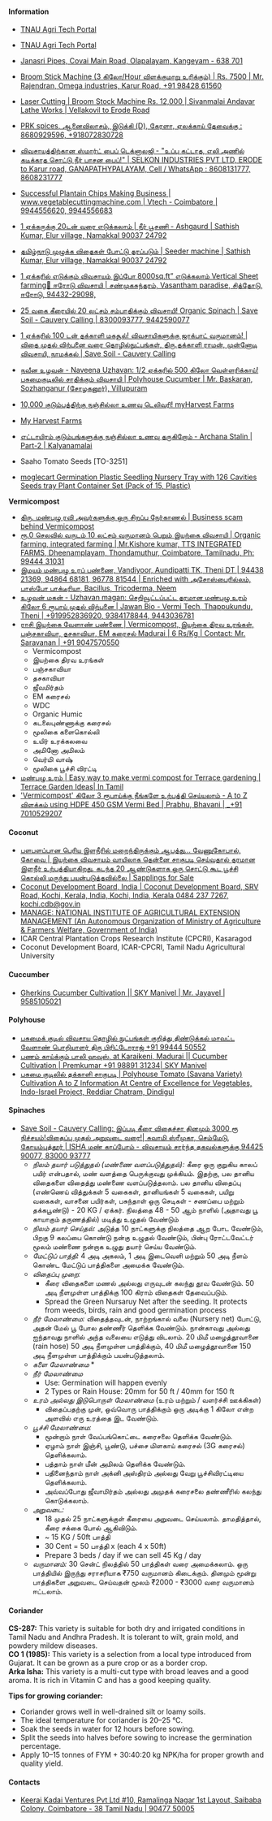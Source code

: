 #### Information
- [TNAU Agri Tech Portal](https://tnau.ac.in/agritech-portal/)
- [TNAU Agri Tech Portal](https://agritech.tnau.ac.in/)

- [Janasri Pipes, Covai Main Road, Olapalayam, Kangeyam - 638 701](https://www.youtube.com/watch?v=-w3Sz3nAcvs)
- [Broom Stick Machine (3 கிலோ/Hour விளக்குமாறு உரிக்கும்) | Rs. 7500 | Mr. Rajendran, Omega industries, Karur Road, +91 98428 61560](https://www.youtube.com/watch?v=UhDHiV_zA90)
- [Laser Cutting | Broom Stock Machine Rs. 12,000 | Sivanmalai Andavar Lathe Works | Vellakovil to Erode Road](https://www.youtube.com/watch?v=PNQs5nKgc_s)

- [PRK spices, ஆனைவிலாசம், இடுக்கி (D), கேரளா, ஏலக்காய் தேவைக்கு : 8680929596, +918072830728](https://www.youtube.com/watch?v=0JPpq0CZ_wM)
- [விவசாயத்திற்கான ஸ்மார்ட் பைப் டெக்னாலஜி - "உப்பு கட்டாத, எலி அணில் கடிக்காத சொட்டு நீர் பாசன பைப்!" | SELKON INDUSTRIES PVT LTD, ERODE to Karur road, GANAPATHYPALAYAM, Cell / WhatsApp : 8608131777, 8608231777](https://www.youtube.com/watch?v=zIYsjRYnaHg)
- [Successful Plantain Chips Making Business | www.vegetablecuttingmachine.com | Vtech - Coimbatore | 9944556620, 9944556683](https://www.youtube.com/watch?v=ywchG7XckGE&t=22s)
- [1 ஏக்கருக்கு 20டன் வரை எடுக்கலாம் | நீர் பூசணி - Ashgaurd | Sathish Kumar, Elur village, Namakkal 90037 24792](https://www.youtube.com/watch?v=fz4DOEoANTg)
- [தமிழ்நாடு முழுக்க விதைகள் போட்டு தரப்படும் | Seeder machine | Sathish Kumar, Elur village, Namakkal 90037 24792](https://www.youtube.com/watch?v=xvcT4kx3qtI)
- [1 ஏக்கரில் எடுக்கும் விவசாயம் இப்போ 8000sq.ft” எடுக்கலாம் Vertical Sheet farming📍 ஈரோடு விவசாயி | சண்முகசுந்தரம், Vasantham paradise, சித்தோடு, ஈரோடு, 94432-29098,](https://www.youtube.com/watch?v=gVAEHQgUhcM)
- [25 வகை கீரையில் 20 லட்சம் சம்பாதிக்கும் விவசாயி! Organic Spinach | Save Soil - Cauvery Calling | 8300093777, 9442590077](https://www.youtube.com/watch?v=vKQyEaPM3r8)
- [1 ஏக்கரில் 100 டன் தக்காளி மகசூல்! விவசாயிகளுக்கு ஜாக்பாட் வருமானம்! | விதை முதல் விற்பனை வரை தொழில்நுட்பங்கள், திரு.தக்காளி ராமன், முன்னோடி விவசாயி, நாமக்கல் | Save Soil - Cauvery Calling](https://www.youtube.com/watch?v=MCTDlaYyLtw)
- [நவீன உழவன் - Naveena Uzhavan: 1/2 ஏக்கரில் 500 கிலோ வெள்ளரிக்காய்! பசுமைகுடிலில் சாதிக்கும் விவசாயி | Polyhouse Cucumber | Mr. Baskaran, Sozhanganur (சோழகனூர்), Villupuram](https://www.youtube.com/watch?v=TcF8I923odw)
- [10,000 குடும்பத்திற்கு நஞ்சில்லா உணவு டெலிவரி! myHarvest Farms](https://www.youtube.com/watch?v=1J1lxfpc5fQ)
- [My Harvest Farms](https://myharvestfarms.com/)
- [எட்டாயிரம் குடும்பங்களுக்கு நஞ்சில்லா உணவு தருகிறோம் - Archana Stalin | Part-2 | Kalyanamalai](https://www.youtube.com/watch?v=MGwC6m_Sef0)
- Saaho Tomato Seeds [TO-3251]
- [moglecart Germination Plastic Seedling Nursery Tray with 126 Cavities Seeds tray Plant Container Set  (Pack of 15, Plastic)](https://www.flipkart.com/moglecart-germination-plastic-seedling-nursery-tray-126-cavities-seeds-plant-container-set/p/itm7b45444949d20?pid=PCSH6KCYKQSZJYZW&lid=LSTPCSH6KCYKQSZJYZWMBEMPW&marketplace=FLIPKART&cmpid=content_plant-container-set_8965229628_gmc&gQT=1)

**Vermicompost**
- [திரு. மண்புழு ரவி அவர்களுக்கு ஒரு சிறப்பு நேர்காணல் | Business scam behind Vermicompost ](https://www.youtube.com/watch?v=OTUPgQo_oSQ)
- [ரூ.0 செலவில் வருடம் 10 லட்சம் வருமானம் பெறும் இயற்கை விவசாயி | Organic farming, integrated farming | Mr.Kishore kumar, TTS INTEGRATED FARMS, Dheenamplayam, Thondamuthur, Coimbatore, Tamilnadu, Ph: 99444 31031](https://www.youtube.com/watch?v=w8bSgj8_uNY)
- [இமயம் மண்புழு உரப் பண்ணை, Vandiyoor, Aundipatti TK, Theni DT | 94438 21369, 94864 68181, 96778 81544 | Enriched with அசோஸ்பைரில்லம், பாஸ்போ பாக்டீரியா, Bacillus, Tricoderma, Neem](https://www.youtube.com/watch?v=_1Dr03Fq-V4)
- [உழவன் மகன் - Uzhavan magan: செறிவூட்டப்பட்ட தரமான மண்புழு உரம் கிலோ 6 ரூபாய் முதல் விற்பனை | Jawan Bio - Vermi Tech, Thappukundu, Theni | +919952836920,‌ 9384178844, 9443036781](https://www.youtube.com/watch?v=LvNIRP_7WwU)
- [ராசி இயற்கை வேளாண் பண்ணை | Vermicompost, இயற்கை திரவ உரங்கள், பஞ்சகாவியா, தசகாவியா, EM கரைசல் Madurai | 6 Rs/Kg | Contact: Mr. Saravanan | +91 9047570550](https://www.youtube.com/watch?v=yRtZAkLkhdg)
   * Vermicompost
   * இயற்கை திரவ உரங்கள்
   * பஞ்சகாவியா
   * தசகாவியா
   * ஜீவமிர்தம்
   * EM கரைசல்
   * WDC
   * Organic Humic
   * கடலைபுண்ணாக்கு கரைசல்
   * மூலிகை களைகொல்லி
   * உயிர் உரக்கலவை
   * அமினோ அமிலம்
   * வெர்மி வாஷ்
   * மூலிகை பூச்சி விரட்டி
- [மண்புழு உரம் | Easy way to make vermi compost for Terrace gardening | Terrace Garden Ideas| In Tamil](https://www.youtube.com/watch?v=DMOFzxiv9dQ)
- ['Vermicompost' கிலோ 3 ரூபாய்க்கு நீங்களே உற்பத்தி செய்யலாம் - A to Z விளக்கம் using HDPE 450 GSM Vermi Bed | Prabhu, Bhavani | _+91 7010529207 ](https://www.youtube.com/watch?v=LfhYXVbmWhY)

#### Coconut
- [பளபளப்பான பெரிய இளநீரில் மறைந்திருக்கும் ஆபத்து... வேணுகோபால், கோவை | இயற்கை விவசாயம் வாயிலாக தென்னை சாகுபடி செய்வதால் தரமான இளநீர் உற்பத்தியாகிறது. கடந்த 20 ஆண்டுகளாக ஒரு சொட்டு கூட பூச்சி கொல்லி மருந்து பயன்படுத்தவில்லை | Sapplings for Sale](https://www.youtube.com/watch?v=qrOLPest_os)
- [Coconut Development Board, India | Coconut Development Board, SRV Road, Kochi, Kerala, India, Kochi, India, Kerala 0484 237 7267, kochi.cdb@gov.in](https://coconutboard.gov.in/docs/icj/icj-2024-12.pdf)
- [MANAGE: NATIONAL INSTITUTE OF AGRICULTURAL EXTENSION MANAGEMENT (An Autonomous Organization of Ministry of Agriculture & Farmers Welfare, Government of India)](https://www.manage.gov.in/publications/eBooks/Natural%20Farming%20for%20Sustainable%20Agriculture.pdf)
- ICAR Central Plantation Crops Research Institute (CPCRI), Kasaragod
- Coconut Development Board, ICAR-CPCRI, Tamil Nadu Agricultural University

#### Cuccumber
- [Gherkins Cucumber Cultivation || SKY Manivel | Mr. Jayavel | 9585105021](https://www.youtube.com/watch?v=7i81ZkAe2xI)

#### Polyhouse
- [பசுமைக் குடில் விவசாய தொழில் நுட்பங்கள் குறித்து திண்டுக்கல் மாவட்ட வேளாண் பொறியாளர் திரு பிரிட்டோராஜ் +91 99444 50552](https://www.youtube.com/watch?v=JMDcqBe6AIA)
- [பணம் காய்க்கும் பாலி ஹவுஸ், at Karaikeni, Madurai || Cucumber Cultivation | Premkumar +91 98891 31234| SKY Manivel](https://www.youtube.com/watch?v=xP6MUxLf_pM)
- [பசுமை குடிலில் தக்காளி சாகுபடி | Polyhouse Tomato (Savana Variety) Cultivation A to Z Information At Centre of Excellence for Vegetables, Indo-Israel Project, Reddiar Chatram, Dindigul](https://www.youtube.com/watch?v=_N9VsojBRE8)

#### Spinaches
- [Save Soil - Cauvery Calling: இப்படி கீரை விதைச்சா தினமும் 3000 ரூ நிச்சயம்!விதைப்பு முதல் அறுவடை வரை!| சுவாமி ஸ்ரீமுகா, செம்மேடு, கோயம்புத்தூர் | ISHA மண் காப்போம் - விவசாயம் சார்ந்த தகவல்களுக்கு 94425 90077, 83000 93777](https://www.youtube.com/watch?v=EttZGlAuVfE)
  - *நிலம் தயார் படுத்துதல் (மண்ணை வளப்படுத்துதல்):* கீரை ஒரு குறுகிய காலப் பயிர் என்பதால், மண் வளத்தை பெருக்குவது முக்கியம். இதற்கு, பல தானிய விதைகளை விதைத்து மண்ணை வளப்படுத்தலாம். பல தானிய விதைப்பு (எண்ணெய் வித்துக்கள் 5 வகைகள், தானியங்கள் 5 வகைகள், பயிறு வகைகள், வாசனை பயிர்கள், பசுந்தாள் ஒரு செடிகள் - சணப்பை மற்றும் தக்கபூண்டு) - 20 KG / ஏக்கர். நிலத்தை 48 - 50 ஆம் நாளில் (அதாவது பூ காயாகும் தருணத்தில்) மடித்து உழுதல் வேண்டும்
  - *நிலம் தயார் செய்தல்:* அடுத்த 10 நாட்களுக்கு நிலத்தை ஆற போட வேண்டும், பிறகு 9 கலப்பை கொண்டு நன்கு உழுதல் வேண்டும், பின்பு ரோட்டவேட்டர் மூலம் மண்ணை நன்றாக உழுது தயார் செய்ய வேண்டும்.
  - *மேட்டுப் பாத்தி:* 4 அடி அகலம், 1 அடி இடைவெளி மற்றும் 50 அடி நீளம் கொண்ட மேட்டுப் பாத்திகளை அமைக்க வேண்டும்.
  - *விதைப்பு முறை:* 
    * கீரை விதைகளை மணல் அல்லது எருவுடன் கலந்து தூவ வேண்டும். 50 அடி நீளமுள்ள பாத்திக்கு 100 கிராம் விதைகள் தேவைப்படும்.
    * Spread the Green Nursaruy Net after the seeding. It protects from weeds, birds, rain and good germination process
  - *நீர் மேலாண்மை:* விதைத்தவுடன், நாற்றங்கால் வலை (Nursery net) போட்டு, அதன் மேல் பூ போல தண்ணீர் தெளிக்க வேண்டும். நான்காவது அல்லது ஐந்தாவது நாளில் அந்த வலையை எடுத்து விடலாம். 20 மிமீ மழைத்தூவானை (rain hose) 50 அடி நீளமுள்ள பாத்திக்கும், 40 மிமீ மழைத்தூவானை 150 அடி நீளமுள்ள பாத்திக்கும் பயன்படுத்தலாம்.
  - *களை மேலாண்மை* 
    * 
  - *நீர் மேலாண்மை*
    * Use: Germination will happen evenly
    * 2 Types or Rain House: 20mm for 50 ft / 40mm for 150 ft
  - *உரம் அல்லது இடுபொருள் மேலாண்மை* (உரம் மற்றும் / வளர்ச்சி ஊக்கிகள்)
    * விதைப்பதற்கு முன், ஒவ்வொரு பாத்திக்கும் ஒரு அடிக்கு 1 கிலோ என்ற அளவில் எரு உரத்தை இட வேண்டும்.
  - *பூச்சி மேலாண்மை:*
     * மூன்றாம் நாள் வேப்பங்கொட்டை கரைசலை தெளிக்க வேண்டும்.
     * ஏழாம் நாள் இஞ்சி, பூண்டு, பச்சை மிளகாய் கரைசல் (3G கரைசல்) தெளிக்கலாம்.
     * பத்தாம் நாள் மீன் அமிலம் தெளிக்க வேண்டும்.
     * பதினைந்தாம் நாள் அக்னி அஸ்திரம் அல்லது வேறு பூச்சிவிரட்டியை தெளிக்கலாம்.
     * அவ்வப்போது ஜீவாமிர்தம் அல்லது அமுதக் கரைசலை தண்ணீரில் கலந்து கொடுக்கலாம்.
  - *அறுவடை:*
     * 18 முதல் 25 நாட்களுக்குள் கீரையை அறுவடை செய்யலாம். தாமதித்தால், கீரை சக்கை போல் ஆகிவிடும்.
     * ~ 15 KG / 50ft பாத்தி
     * 30 Cent = 50 பாத்தி x (each 4 x 50ft)
     * Prepare 3 beds / day if we can sell 45 Kg / day
  - *வருமானம்:* 30 சென்ட் நிலத்தில் 50 பாத்திகள் வரை அமைக்கலாம். ஒரு பாத்தியில் இருந்து சராசரியாக ₹750 வருமானம் கிடைக்கும். தினமும் மூன்று பாத்திகளை அறுவடை செய்வதன் மூலம் ₹2000 - ₹3000 வரை வருமானம் ஈட்டலாம்.    

#### Coriander
**CS-287:** This variety is suitable for both dry and irrigated conditions in Tamil Nadu and Andhra Pradesh. It is tolerant to wilt, grain mold, and powdery mildew diseases.  
**CO 1 (1985):** This variety is a selection from a local type introduced from Gujarat. It can be grown as a pure crop or as a border crop.  
**Arka Isha:** This variety is a multi-cut type with broad leaves and a good aroma. It is rich in Vitamin C and has a good keeping quality.  

**Tips for growing coriander:**  
- Coriander grows well in well-drained silt or loamy soils. 
- The ideal temperature for coriander is 20–25 °C. 
- Soak the seeds in water for 12 hours before sowing. 
- Split the seeds into halves before sowing to increase the germination percentage. 
- Apply 10–15 tonnes of FYM + 30:40:20 kg NPK/ha for proper growth and quality yield. 

#### Contacts
- [Keerai Kadai Ventures Pvt Ltd #10, Ramalinga Nagar 1st Layout, Saibaba Colony, Coimbatore - 38 Tamil Nadu | 90477 50005](https://www.keeraikadai.com/)
